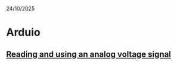 24/10/2025

# Arduio

## [Reading and using an analog voltage signal](/Arduino/Reading_Analog_Voltage)
